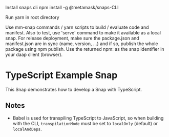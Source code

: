 Install snaps cli 
npm install -g @metamask/snaps-CLI

Run yarn in root directory

Use mm-snap commands / yarn scripts to build / evaluate code and manifest. Also
to test, use 'serve' command to make it available as a local snap.
For release deployment, make sure the package.json and manifest.json are in sync
(name, version, ...) and if so, publish the whole package using npm publish. Use
the returned npm:<Name> as the snap identifier in your daap client (browser).


# TypeScript Example Snap

This Snap demonstrates how to develop a Snap with TypeScript.

## Notes

- Babel is used for transpiling TypeScript to JavaScript, so when building with the CLI,
  `transpilationMode` must be set to `localOnly` (default) or `localAndDeps`.
